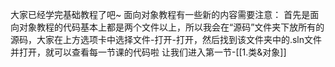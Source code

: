 大家已经学完基础教程了吧~
面向对象教程有一些新的内容需要注意：
首先是面向对象教程的代码基本上都是两个文件以上，所以我会在“源码”文件夹下放所有的源码，大家在上方选项卡中选择文件-打开-打开，然后找到该文件夹中的.sln文件并打开，就可以查看每一节课的代码啦
让我们进入第一节-[[1.类&对象]]